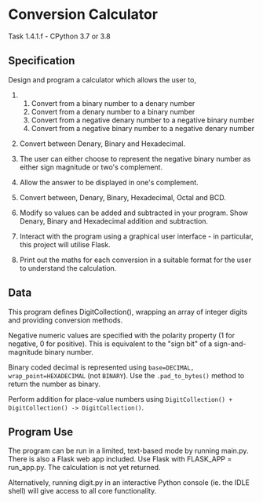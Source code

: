 # Conversion Calculator
Task 1.4.1.f - CPython 3.7 or 3.8

## Specification
Design and program a calculator which allows the user to, 

1. 1. Convert from a binary number to a denary number 
   2. Convert from a denary number to a binary number 
   3. Convert from a negative denary number to a negative binary number 
   4. Convert from a negative binary number to a negative denary number 

2. Convert between Denary, Binary and Hexadecimal. 
3. The user can either choose to represent the negative binary number as either sign magnitude or two's complement. 
4. Allow the answer to be displayed in one's complement. 
5. Convert between, Denary, Binary, Hexadecimal, Octal and BCD. 
6. Modify so values can be added and subtracted in your program. Show Denary, Binary and Hexadecimal addition and subtraction. 
7. Interact with the program using a graphical user interface - in particular, this project will utilise Flask. 
8. Print out the maths for each conversion in a suitable format for the user to understand the calculation. 

## Data

This program defines DigitCollection(), wrapping an array of integer digits and providing conversion methods.

Negative numeric values are specified with the polarity property (1 for negative, 0 for positive).
This is equivalent to the "sign bit" of a sign-and-magnitude binary number.

Binary coded decimal is represented using `base=DECIMAL, wrap_point=HEXADECIMAL` (not `BINARY`).
Use the `.pad_to_bytes()` method to return the number as binary.

Perform addition for place-value numbers using `DigitCollection() + DigitCollection() -> DigitCollection()`.

## Program Use

The program can be run in a limited, text-based mode by running main.py.
There is also a Flask web app included. Use Flask with FLASK_APP = run_app.py. The calculation is not yet returned.

Alternatively, running digit.py in an interactive Python console (ie. the IDLE shell) will give access to all core functionality.
